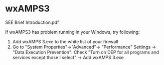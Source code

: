 # wxAMPS3

SEE Brief Introduction.pdf

If wxAMPS3 has problem running in your Windows, try following:
1. Add wxAMPS 3.exe to the white list of your firewall
2. Go to "System Properties"->"Advanced"-> "Performance" Settings -> "Data Execution Prevention":
   Check "Turn on DEP for all programs and services except those I select" -> Add wxAMPS 3.exe
